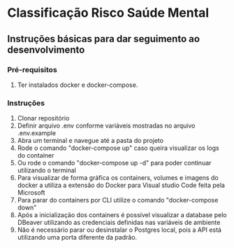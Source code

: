 # Classificação Risco Saúde Mental

## Instruções básicas para dar seguimento ao desenvolvimento

### Pré-requisitos

1. Ter instalados docker e docker-compose.

### Instruções

1. Clonar repositório
2. Definir arquivo .env conforme variáveis mostradas no arquivo .env.example
3. Abra um terminal e navegue até a pasta do projeto
4. Rode o comando "docker-compose up" caso queira visualizar os logs do container
5. Ou rode o comando "docker-compose up -d" para poder continuar utilizando o terminal
6. Para visualizar de forma gráfica os containers, volumes e imagens do docker a utiliza a extensão do Docker para Visual studio Code feita pela Microsoft
7. Para parar do containers por CLI utilize o comando "docker-compose down"
8. Após a inicialização dos containers é possível visualizar a database pelo DBeaver utilizando as credenciais definidas nas variáveis de ambiente
9. Não é necessário parar ou desinstalar o Postgres local, pois a API está utilizando uma porta diferente da padrão.
